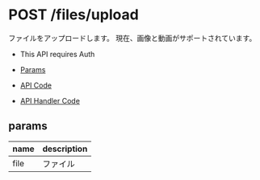 # POST /files/upload

ファイルをアップロードします。
現在、画像と動画がサポートされています。

- This API requires Auth

- [Params](#params)
- [API Code](/src/endpoints/files/upload.js)
- [API Handler Code](/src/handlers/web/files/upload.js)

## params

name|description
---|---
file|ファイル